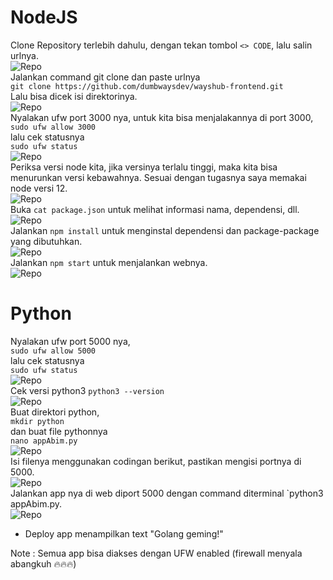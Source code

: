 # NodeJS  
Clone Repository terlebih dahulu, dengan tekan tombol `<> CODE`, lalu salin urlnya.  
![Repo](scr/Foto-1-0.png)  
Jalankan command git clone dan paste urlnya  
`git clone https://github.com/dumbwaysdev/wayshub-frontend.git`  
Lalu bisa dicek isi direktorinya.  
![Repo](scr/Foto-1-2.png)  
Nyalakan ufw port 3000 nya, untuk kita bisa menjalakannya di port 3000,  
`sudo ufw allow 3000`  
lalu cek statusnya  
`sudo ufw status`  
![Repo](scr/Foto-1-2.png)  
Periksa versi node kita, jika versinya terlalu tinggi, maka kita bisa menurunkan versi kebawahnya. 
Sesuai dengan tugasnya saya memakai node versi 12.  
![Repo](scr/Foto-1-3.png)  
Buka `cat package.json` untuk melihat informasi nama, dependensi, dll.  
![Repo](scr/Foto-1-4.png)  
Jalankan `npm install` untuk menginstal dependensi dan package-package yang dibutuhkan.  
![Repo](scr/Foto-1-5.png)  
Jalankan `npm start` untuk menjalankan webnya.  
![Repo](scr/Foto-1-6.png)  

# Python  
Nyalakan ufw port 5000 nya,  
`sudo ufw allow 5000`  
lalu cek statusnya    
`sudo ufw status`  
![Repo](scr/Foto-2-0.png)  
Cek versi python3 `python3 --version`  
![Repo](scr/Foto-2-1.png)  
Buat direktori python,  
`mkdir python`  
dan buat file pythonnya  
`nano appAbim.py`    
![Repo](scr/Foto-2-2.png)    
Isi filenya menggunakan codingan berikut, pastikan mengisi portnya di 5000.  
![Repo](scr/Foto-2-3.png)    
Jalankan app nya di web diport 5000 dengan command diterminal `python3 appAbim.py.  
![Repo](scr/Foto-2-4.png)    

- Deploy app menampilkan text "Golang geming!"  

Note : Semua app bisa diakses dengan UFW enabled (firewall menyala abangkuh 🔥🔥🔥)

